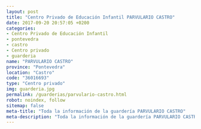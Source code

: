 ```yaml
---
layout: post
title: "Centro Privado de Educación Infantil PARVULARIO CASTRO"
date: 2017-09-20 20:57:05 +0200
categories:
- Centro Privado de Educación Infantil
- pontevedra
- castro
- Centro privado
- guarderia
name: "PARVULARIO CASTRO"
province: "Pontevedra"
location: "Castro"
code: "36016693"
type: "Centro privado"
img: guarderia.jpg
permalink: /guarderias/parvulario-castro.html
robot: noindex, follow
sitemap: false
meta-title: "Toda la información de la guardería PARVULARIO CASTRO"
meta-description: "Toda la información de la guardería PARVULARIO CASTRO"
---
```

